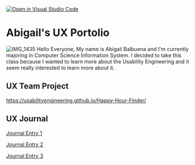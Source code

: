 [![Open in Visual Studio Code](https://classroom.github.com/assets/open-in-vscode-f059dc9a6f8d3a56e377f745f24479a46679e63a5d9fe6f495e02850cd0d8118.svg)](https://classroom.github.com/online_ide?assignment_repo_id=6804797&assignment_repo_type=AssignmentRepo)
# Abigail's UX Portolio
![IMG_1435](https://user-images.githubusercontent.com/85459984/155829475-63e6fbb3-8eb3-46e2-a28b-2240a139df7b.JPG)
Hello Everyone, My name is Abigail Balbuena and I'm currently majoring in Computer Science Information System. I decided to take this class because I wanted to learn more about the Usability Engineering and it seem really interested to learn more about it. 

## UX Team Project
https://usabilityengineering.github.io/Happy-Hour-Finder/
## UX Journal

[Journal Entry 1](j01/)

[Journal Entry 2](j02/)

[Journal Entry 3](j03/)
